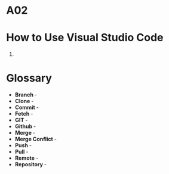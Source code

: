 # A02
<h1> How to Use Visual Studio Code </h1>
<p>
    <ol>
        <li> </li>
    </ol>
</p>
<h1> Glossary </h1>
<p>
    <ul>
        <li> <strong> Branch </strong> - </li>
        <li> <strong> Clone </strong> - </li>
        <li> <strong> Commit </strong> - </li>
        <li> <strong> Fetch </strong> - </li>
        <li> <strong> GIT </strong> - </li>
        <li> <strong> Github </strong> - </li>
        <li> <strong> Merge </strong> - </li>
        <li> <strong> Merge Conflict </strong> - </li>
        <li> <strong> Push </strong> - </li>
        <li> <strong> Pull </strong> - </li>
        <li> <strong> Remote </strong> - </li>
        <li> <strong> Repository </strong> - </li>
    </ul>
</p>
